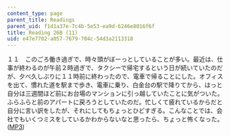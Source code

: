 ```yaml
---
content_type: page
parent_title: Readings
parent_uid: f1d1a37e-7c4b-5e53-ea9d-6246e8016f6f
title: Reading 26B (11)
uid: e47e7702-a057-7679-704c-54d3a2113318
---
```


１１　このごろ働き過ぎで、時々頭がぼーっとしていることが多い。最近は、仕事が終わるのが午前２時過ぎで、タクシーで帰宅するという日が続いていたのだが、夕べ久しぶりに１１時前に終わったので、電車で帰ることにした。オフィスを出て、慣れた道を駅まで歩き、電車に乗り、白金台の駅で降りてから、はっと 自分は三週間ほど前にお台場のマンションに引っ越していたことに気がついた。ふらふらと前のアパートに戻ろうとしていたのだ。忙しくて疲れているからだと自分に言い訳をしたが、それにしてもちょっとひどすぎる。こんなことでは、会社でもいくつミスをしているかわからないなと思ったら、ちょっと怖くなった。 ([MP3](/ans7870/21f/21f.505/f05/audio/Lesson26B-11.mp3))